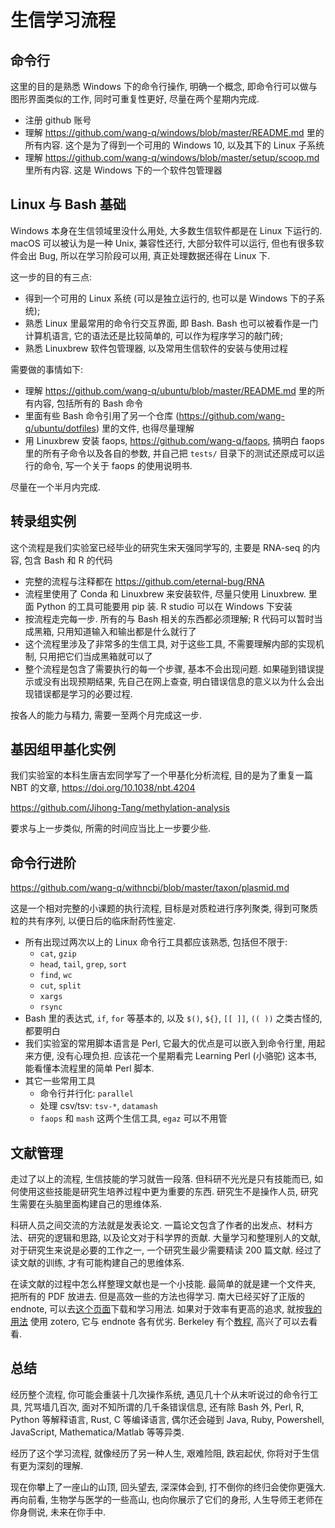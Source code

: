 # 生信学习流程

## 命令行

这里的目的是熟悉 Windows 下的命令行操作, 明确一个概念, 即命令行可以做与图形界面类似的工作, 同时可重复性更好, 尽量在两个星期内完成.

* 注册 github 账号
* 理解 https://github.com/wang-q/windows/blob/master/README.md 里的所有内容. 这个是为了得到一个可用的 Windows 10, 以及其下的
  Linux 子系统
* 理解 https://github.com/wang-q/windows/blob/master/setup/scoop.md 里所有内容. 这是 Windows 下的一个软件包管理器

## Linux 与 Bash 基础

Windows 本身在生信领域里没什么用处, 大多数生信软件都是在 Linux 下运行的. macOS 可以被认为是一种 Unix, 兼容性还行, 大部分软件可以运行, 但也有很多软件会出 Bug,
所以在学习阶段可以用, 真正处理数据还得在 Linux 下.

这一步的目的有三点:

* 得到一个可用的 Linux 系统 (可以是独立运行的, 也可以是 Windows 下的子系统);
* 熟悉 Linux 里最常用的命令行交互界面, 即 Bash. Bash 也可以被看作是一门计算机语言, 它的语法还是比较简单的, 可以作为程序学习的敲门砖;
* 熟悉 Linuxbrew 软件包管理器, 以及常用生信软件的安装与使用过程

需要做的事情如下:

* 理解 https://github.com/wang-q/ubuntu/blob/master/README.md 里的所有内容, 包括所有的 Bash 命令
* 里面有些 Bash 命令引用了另一个仓库 (https://github.com/wang-q/ubuntu/dotfiles) 里的文件, 也得尽量理解
* 用 Linuxbrew 安装 faops, https://github.com/wang-q/faops, 搞明白 faops 里的所有子命令以及各自的参数, 并自己把 `tests/`
  目录下的测试还原成可以运行的命令, 写一个关于 faops 的使用说明书.

尽量在一个半月内完成.

## 转录组实例

这个流程是我们实验室已经毕业的研究生宋天强同学写的, 主要是 RNA-seq 的内容, 包含 Bash 和 R 的代码

* 完整的流程与注释都在 https://github.com/eternal-bug/RNA
* 流程里使用了 Conda 和 Linuxbrew 来安装软件, 尽量只使用 Linuxbrew. 里面 Python 的工具可能要用 pip 装. R studio 可以在 Windows 下安装
* 按流程走完每一步. 所有的与 Bash 相关的东西都必须理解; R 代码可以暂时当成黑箱, 只用知道输入和输出都是什么就行了
* 这个流程里涉及了非常多的生信工具, 对于这些工具, 不需要理解内部的实现机制, 只用把它们当成黑箱就可以了
* 整个流程是包含了需要执行的每一个步骤, 基本不会出现问题. 如果碰到错误提示或没有出现预期结果, 先自己在网上查查, 明白错误信息的意义以为什么会出现错误都是学习的必要过程.

按各人的能力与精力, 需要一至两个月完成这一步.

## 基因组甲基化实例

我们实验室的本科生唐吉宏同学写了一个甲基化分析流程, 目的是为了重复一篇 NBT 的文章,
https://doi.org/10.1038/nbt.4204

https://github.com/Jihong-Tang/methylation-analysis

要求与上一步类似, 所需的时间应当比上一步要少些.

## 命令行进阶

https://github.com/wang-q/withncbi/blob/master/taxon/plasmid.md

这是一个相对完整的小课题的执行流程, 目标是对质粒进行序列聚类, 得到可聚质粒的共有序列, 以便日后的临床耐药性鉴定.

* 所有出现过两次以上的 Linux 命令行工具都应该熟悉, 包括但不限于:
    * `cat`, `gzip`
    * `head`, `tail`, `grep`, `sort`
    * `find`, `wc`
    * `cut`, `split`
    * `xargs`
    * `rsync`
* Bash 里的表达式, `if`, `for` 等基本的, 以及 `$()`, `${}`, `[[ ]]`, `(( ))` 之类古怪的, 都要明白
* 我们实验室的常用脚本语言是 Perl, 它最大的优点是可以嵌入到命令行里, 用起来方便, 没有心理负担. 应该花一个星期看完 Learning Perl (小骆驼) 这本书, 能看懂本流程里的简单
  Perl 脚本.
* 其它一些常用工具
    * 命令行并行化: `parallel`
    * 处理 csv/tsv: `tsv-*`, `datamash`
    * `faops` 和 `mash` 这两个生信工具, `egaz` 可以不用管

## 文献管理

走过了以上的流程, 生信技能的学习就告一段落. 但科研不光光是只有技能而已, 如何使用这些技能是研究生培养过程中更为重要的东西. 研究生不是操作人员, 研究生需要在头脑里面构建自己的思维体系.

科研人员之间交流的方法就是发表论文. 一篇论文包含了作者的出发点、材料方法、研究的逻辑和思路, 以及论文对于科学界的贡献. 大量学习和整理别人的文献, 对于研究生来说是必要的工作之一,
一个研究生最少需要精读 200 篇文献. 经过了读文献的训练, 才有可能构建自己的思维体系.

在读文献的过程中怎么样整理文献也是一个小技能. 最简单的就是建一个文件夹, 把所有的 PDF 放进去. 但是高效一些的方法也得学习. 南大已经买好了正版的 endnote,
可以去[这个页面](https://itsc.nju.edu.cn/EndNote/list.htm)下载和学习用法. 如果对于效率有更高的追求, 就按[我的用法](zotero/zotero.md)
使用 zotero, 它与 endnote 各有优劣. Berkeley 有个[教程](https://guides.lib.berkeley.edu/zotero), 高兴了可以去看看.

## 总结

经历整个流程, 你可能会重装十几次操作系统, 遇见几十个从末听说过的命令行工具, 咒骂墙几百次, 面对不知所谓的几千条错误信息, 还有除 Bash 外, Perl, R, Python 等解释语言,
Rust, C 等编译语言, 偶尔还会碰到 Java, Ruby, Powershell, JavaScript, Mathematica/Matlab 等等异类.

经历了这个学习流程, 就像经历了另一种人生, 艰难险阻, 跌宕起伏, 你将对于生信有更为深刻的理解.

现在你攀上了一座山的山顶, 回头望去, 深深体会到, 打不倒你的终归会使你更强大. 再向前看, 生物学与医学的一些高山, 也向你展示了它们的身形, 人生导师王老师在你身侧说, 未来在你手中.
